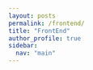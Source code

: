 ```yaml
---
layout: posts
permalink: /frontend/
title: "FrontEnd"
author_profile: true
sidebar:
  nav: "main"
---
```

